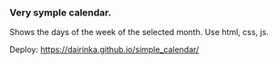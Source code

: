 ### Very symple calendar. 

Shows the days of the week of the selected month.
Use html, css, js.

Deploy: https://dairinka.github.io/simple_calendar/